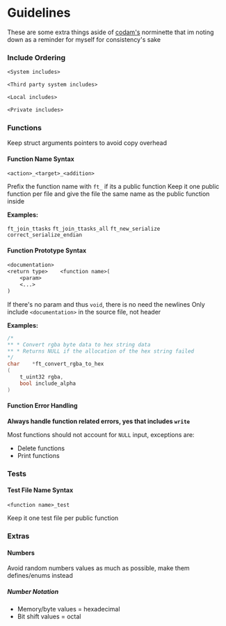 # Guidelines

These are some extra things aside of [codam's](https://www.codam.nl/en/) norminette that im noting down as a reminder for myself for consistency's sake

### Include Ordering

```txt
<System includes>

<Third party system includes>

<Local includes>

<Private includes>
```

### Functions

Keep struct arguments pointers to avoid copy overhead

#### Function Name Syntax

`<action>_<target>_<addition>`

Prefix the function name with `ft_` if its a public function
Keep it one public function per file and give the file the same name as the public function inside

**Examples:**

`ft_join_ttasks`
`ft_join_ttasks_all`
`ft_new_serialize`
`correct_serialize_endian`

#### Function Prototype Syntax

```txt
<documentation>
<return type>    <function name>(
    <param>
    <...>
)
```

If there's no param and thus `void`, there is no need the newlines
Only include `<documentation>` in the source file, not header

**Examples:**

```c
/*
** * Convert rgba byte data to hex string data
** * Returns NULL if the allocation of the hex string failed
*/
char    *ft_convert_rgba_to_hex
(
    t_uint32 rgba,
    bool include_alpha
)
```

#### Function Error Handling

**Always handle function related errors, yes that includes `write`**

Most functions should not account for `NULL` input, exceptions are:

- Delete functions
- Print functions

### Tests

#### Test File Name Syntax

`<function name>_test`

Keep it one test file per public function

### Extras

#### Numbers

Avoid random numbers values as much as possible, make them defines/enums instead

##### Number Notation

- Memory/byte values = hexadecimal
- Bit shift values = octal
